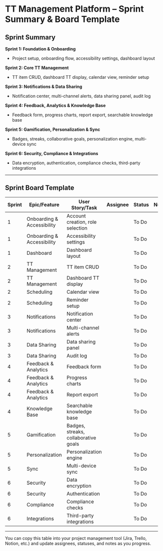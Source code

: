 # TT Management Platform – Sprint Summary & Board Template

## Sprint Summary

**Sprint 1: Foundation & Onboarding**
- Project setup, onboarding flow, accessibility settings, dashboard layout

**Sprint 2: Core TT Management**
- TT item CRUD, dashboard TT display, calendar view, reminder setup

**Sprint 3: Notifications & Data Sharing**
- Notification center, multi-channel alerts, data sharing panel, audit log

**Sprint 4: Feedback, Analytics & Knowledge Base**
- Feedback form, progress charts, report export, searchable knowledge base

**Sprint 5: Gamification, Personalization & Sync**
- Badges, streaks, collaborative goals, personalization engine, multi-device sync

**Sprint 6: Security, Compliance & Integrations**
- Data encryption, authentication, compliance checks, third-party integrations

---

## Sprint Board Template

| Sprint | Epic/Feature                        | User Story/Task                        | Assignee | Status    | Notes                |
|--------|-------------------------------------|----------------------------------------|----------|-----------|----------------------|
| 1      | Onboarding & Accessibility          | Account creation, role selection       |          | To Do     |                      |
| 1      | Onboarding & Accessibility          | Accessibility settings                 |          | To Do     |                      |
| 1      | Dashboard                          | Dashboard layout                       |          | To Do     |                      |
| 2      | TT Management                      | TT item CRUD                           |          | To Do     |                      |
| 2      | TT Management                      | Dashboard TT display                   |          | To Do     |                      |
| 2      | Scheduling                         | Calendar view                          |          | To Do     |                      |
| 2      | Scheduling                         | Reminder setup                         |          | To Do     |                      |
| 3      | Notifications                      | Notification center                    |          | To Do     |                      |
| 3      | Notifications                      | Multi-channel alerts                   |          | To Do     |                      |
| 3      | Data Sharing                       | Data sharing panel                     |          | To Do     |                      |
| 3      | Data Sharing                       | Audit log                              |          | To Do     |                      |
| 4      | Feedback & Analytics               | Feedback form                          |          | To Do     |                      |
| 4      | Feedback & Analytics               | Progress charts                        |          | To Do     |                      |
| 4      | Feedback & Analytics               | Report export                          |          | To Do     |                      |
| 4      | Knowledge Base                     | Searchable knowledge base              |          | To Do     |                      |
| 5      | Gamification                       | Badges, streaks, collaborative goals   |          | To Do     |                      |
| 5      | Personalization                    | Personalization engine                 |          | To Do     |                      |
| 5      | Sync                               | Multi-device sync                      |          | To Do     |                      |
| 6      | Security                           | Data encryption                        |          | To Do     |                      |
| 6      | Security                           | Authentication                         |          | To Do     |                      |
| 6      | Compliance                         | Compliance checks                      |          | To Do     |                      |
| 6      | Integrations                       | Third-party integrations               |          | To Do     |                      |

---

You can copy this table into your project management tool (Jira, Trello, Notion, etc.) and update assignees, statuses, and notes as you progress.
